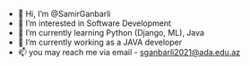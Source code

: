 - 👋 Hi, I’m @SamirGanbarli
- 👀 I’m interested in Software Development
- 🌱 I’m currently learning Python (Django, ML), Java
- 💞️ I’m currently working as a JAVA developer
- 📫 you may reach me via email - sganbarli2021@ada.edu.az


